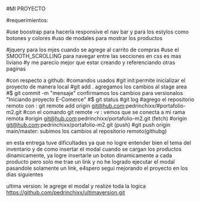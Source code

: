 #MI PROYECTO


#requerimientos:


#use boostrap para hacerla responsive el nav bar y para los estylos como botones y colores
#uso de modales para mostrar los productos

#jquery para los mjes cuando se agrege al carrito de compras
#use el SMOOTH_SCROLLING para navegar entre las secciones en css es mas liviano
#y me parecio mejor que estar creando y referenciando otras paginas 


#con respecto a github:
#comandos usados 
#git init:permite inicializar el proyecto de manera local
#git add . agregamos los cambios al stage area
#$ git commit -m  "mensaje" confirmamos los cambios para versionalos "Iniciando proyecto E-Comerce"
#$ git status
#git log
#agrego el repositorio remoto con : git remote add origin git@hub.com:pedrinchixx/#portafolio-m2.git
#con el comando git remote -v : vemos que se conecta a mi rama remota
#origin  git@hub.com:pedrinchixx/portafolio-m2.git (fetch)
#origin  git@hub.com:pedrinchixx/portafolio-m2.git (push)
#git push origin main/master: subimos los cambios al repositorio remoto(githubg)

en esta entrega tuve dificultades ya que no logre entender bien el tema del inventario
y de como insertar el modal cuando se cargan los productos dinamicamente, ya logre insertarle un boton dinamicamente a cada producto pero solo me trae un link y no he logrado ejecutar el modal pasandole solamente un link, e4spero segui mejorando el proyecto en los dias siguientes

ultima version: le agrege el modal y realize toda la logica
https://github.com/pedrinchixx/ultimaversion.git

